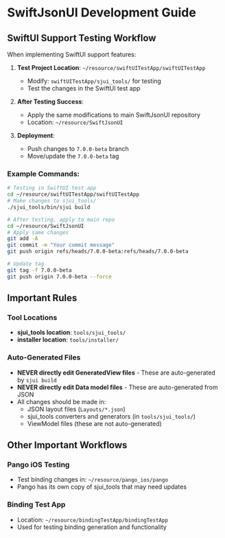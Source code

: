 # SwiftJsonUI Development Guide

## SwiftUI Support Testing Workflow

When implementing SwiftUI support features:

1. **Test Project Location**: `~/resource/swiftUITestApp/swiftUITestApp`
   - Modify: `swiftUITestApp/sjui_tools/` for testing
   - Test the changes in the SwiftUI test app

2. **After Testing Success**:
   - Apply the same modifications to main SwiftJsonUI repository
   - Location: `~/resource/SwiftJsonUI`

3. **Deployment**:
   - Push changes to `7.0.0-beta` branch
   - Move/update the `7.0.0-beta` tag

### Example Commands:
```bash
# Testing in SwiftUI test app
cd ~/resource/swiftUITestApp/swiftUITestApp
# Make changes to sjui_tools/
./sjui_tools/bin/sjui build

# After testing, apply to main repo
cd ~/resource/SwiftJsonUI
# Apply same changes
git add -A
git commit -m "Your commit message"
git push origin refs/heads/7.0.0-beta:refs/heads/7.0.0-beta

# Update tag
git tag -f 7.0.0-beta
git push origin 7.0.0-beta --force
```

## Important Rules

### Tool Locations
- **sjui_tools location**: `tools/sjui_tools/`
- **installer location**: `tools/installer/`

### Auto-Generated Files
- **NEVER directly edit GeneratedView files** - These are auto-generated by `sjui build`
- **NEVER directly edit Data model files** - These are auto-generated from JSON
- All changes should be made in:
  - JSON layout files (`Layouts/*.json`)
  - sjui_tools converters and generators (in `tools/sjui_tools/`)
  - ViewModel files (these are not auto-generated)

## Other Important Workflows

### Pango iOS Testing
- Test binding changes in: `~/resource/pango_ios/pango`
- Pango has its own copy of sjui_tools that may need updates

### Binding Test App
- Location: `~/resource/bindingTestApp/bindingTestApp`
- Used for testing binding generation and functionality